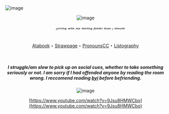 ㅤㅤ ㅤ ㅤ ㅤ ㅤ ㅤ ㅤ ㅤ ㅤ ㅤ ㅤ ㅤ ㅤ 
-
![image](https://64.media.tumblr.com/d6927e6df805e674b4a5e38e2860c714/a8594b455ad67a70-1f/s2048x3072/eaedd3aff952aeb3cc6f506fac2dafa270192fa0.pnj)
<div align="center"> 

 ![image](https://64.media.tumblr.com/801df8a5d520e10b0a7c8a04a5150e66/c61556e974eaddd6-b8/s500x750/727c2ecb8e5db24de4d613ed0403051ade8d7812.gif) 

<div/>

 
 ######    ⠀  ⠀ ᴰʳⁱᵛⁱⁿᵍ ʷⁱᵗʰ ᵐʸ ᵈᵃʳˡⁱⁿᵍ ᶠᵃˢᵗᵉʳ ᵗʰᵃⁿ ᴵ ˢʰᵒᵘˡᵈ



[Atabook](https://forcas.atabook.org/) ‣ [Strawpage](https://s-01-ver-bullet.straw.page/) ‣ [PronounsCC](https://pronouns.cc/@Forcas) ‣ [Listography](https://listography.com/5283121506?m=0580652416) 

⠀⠀⠀⠀
⠀⠀⠀⠀⠀⠀⠀⠀⠀⠀⠀⠀⠀⠀⠀⠀⠀⠀⠀⠀⠀⠀⠀⠀⠀⠀⠀⠀⠀⠀⠀⠀⠀⠀⠀⠀⠀⠀⠀⠀⠀⠀⠀⠀
<div align="center"> 

##### *I struggle/am slow to pick up on social cues, whether to take something seriously or not. I am sorry if I had offended anyone by reading the room wrong. I reccomend reading [byi](https://rentry.co/Uno_BYI) before befriending.*
<div/>

![image](https://64.media.tumblr.com/93edd69c8d40da06bc3675af6b7c54cf/6a4882f7400b4ba7-b9/s75x75_c1/20e244949b842a7d6add264e62b61cd731f27811.gifv)

[https://www.youtube.com/watch?v=9Jsu8HMWCbo](https://www.youtube.com/watch?v=9Jsu8HMWCbo)
